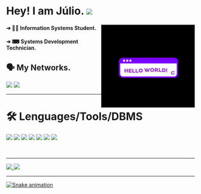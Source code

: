 # Hey! I am Júlio. <img src="https://raw.githubusercontent.com/iampavangandhi/iampavangandhi/master/gifs/Hi.gif" width="30px">

<div>
  
####  ➔ 👨‍💻 Information Systems Student. <img align="right" alt="gif" width="250px" src="https://github.com/AsTunO/AsTunO/blob/main/GitGif/200w.gif">
####  ➔ ⌨ Systems Development Technician.                               
  
</div >


## 🗣️ My Networks.

<a href="https://www.instagram.com/jcrs_01/" target="_blank"><img src="https://img.shields.io/badge/-Instagram-%23E4405F?style=for-the-badge&logo=instagram&logoColor=white" target="_blank"></a>
<a href="https://www.linkedin.com/in/jcr2707" target="_blank"><img src="https://img.shields.io/badge/-LinkedIn-%230077B5?style=for-the-badge&logo=linkedin&logoColor=white" target="_blank"></a>

---

</div>

# 🛠️ Lenguages/Tools/DBMS

</div>

<div aling="center">
<p aling="center">
<img height="25em" src="https://img.shields.io/badge/Java-ED8B00?style=for-the-badge&logo=java&logoColor=white"/>
<img height="25em" src="https://img.shields.io/badge/Python-3776AB?style=for-the-badge&logo=python&logoColor=white"/>
<img height="25em" src="https://img.shields.io/badge/JavaScript-F7DF1E?style=for-the-badge&logo=javascript&logoColor=black"/>
<img height="25em" src="https://img.shields.io/badge/HTML5-E34F26?style=for-the-badge&logo=html5&logoColor=white"/>
<img height="25em" src="https://img.shields.io/badge/CSS3-1572B6?style=for-the-badge&logo=css3&logoColor=white"/>
<img height="25em" src="https://img.shields.io/badge/MySQL-00000F?style=for-the-badge&logo=mysql&logoColor=white"/>
<img height="25em" src="https://img.shields.io/badge/Microsoft_SQL_Server-CC2927?style=for-the-badge&logo=microsoft-sql-server&logoColor=white"/>

</p>

</br>
</div>

---

<div>
  <a href="https://github.com/AsTunO">
  <img height="220em" src="https://github-readme-stats.vercel.app/api?username=AsTunO&show_icons=true&theme=midnight-purple&include_all_commits=true&count_private=true"/>
  <img height="220em" src="https://github-readme-stats.vercel.app/api/top-langs/?username=AsTunO&langs_count=16&theme=midnight-purple"/>
</div>
 
---

![Snake animation](https://github.com/AsTunO/AsTunO/blob/output/github-contribution-grid-snake.svg)
  
